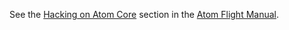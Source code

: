 See the [Hacking on Atom Core](https://flight-manual.atom.camp/hacking-atom/sections/hacking-on-atom-core/#platform-mac) section in the [Atom Flight Manual](https://flight-manual.atom.camp).

